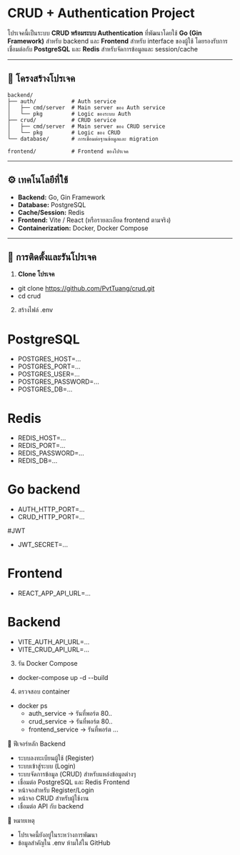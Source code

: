 # CRUD + Authentication Project

โปรเจคนี้เป็นระบบ **CRUD พร้อมระบบ Authentication** ที่พัฒนาโดยใช้ **Go (Gin Framework)** สำหรับ backend และ **Frontend** สำหรับ interface ของผู้ใช้ โดยรองรับการเชื่อมต่อกับ **PostgreSQL** และ **Redis** สำหรับจัดการข้อมูลและ session/cache

---

## 📂 โครงสร้างโปรเจค

```text
backend/
├── auth/           # Auth service
│   ├── cmd/server  # Main server ของ Auth service
│   └── pkg         # Logic ของระบบ Auth
├── crud/           # CRUD service
│   ├── cmd/server  # Main server ของ CRUD service
│   └── pkg         # Logic ของ CRUD
└── database/       # การเชื่อมต่อฐานข้อมูลและ migration

frontend/           # Frontend ของโปรเจค
```

---

## ⚙️ เทคโนโลยีที่ใช้

- **Backend:** Go, Gin Framework
- **Database:** PostgreSQL
- **Cache/Session:** Redis
- **Frontend:** Vite / React (หรือรายละเอียด frontend ตามจริง)
- **Containerization:** Docker, Docker Compose

---

## 🚀 การติดตั้งและรันโปรเจค

1. **Clone โปรเจค**
- git clone https://github.com/PvtTuang/crud.git
- cd crud

2. สร้างไฟล์ .env
# PostgreSQL
- POSTGRES_HOST=...
- POSTGRES_PORT=...
- POSTGRES_USER=...
- POSTGRES_PASSWORD=...
- POSTGRES_DB=...

# Redis
- REDIS_HOST=...     
- REDIS_PORT=...
- REDIS_PASSWORD=...
- REDIS_DB=...

# Go backend
- AUTH_HTTP_PORT=...
- CRUD_HTTP_PORT=...

#JWT
- JWT_SECRET=...

# Frontend
- REACT_APP_API_URL=...

# Backend
- VITE_AUTH_API_URL=...
- VITE_CRUD_API_URL=...

3. รัน Docker Compose
- docker-compose up -d --build

4. ตรวจสอบ container
- docker ps
  - auth_service → รันที่พอร์ต 80..
  - crud_service → รันที่พอร์ต 80..
  - frontend_service → รันที่พอร์ต ...

🔧 ฟีเจอร์หลัก
Backend
- ระบบลงทะเบียนผู้ใช้ (Register)
- ระบบเข้าสู่ระบบ (Login)
- ระบบจัดการข้อมูล (CRUD) สำหรับแหล่งข้อมูลต่างๆ
- เชื่อมต่อ PostgreSQL และ Redis
Frontend
- หน้าจอสำหรับ Register/Login
- หน้าจอ CRUD สำหรับผู้ใช้งาน
- เชื่อมต่อ API กับ backend

📝 หมายเหตุ
- โปรเจคนี้ยังอยู่ในระหว่างการพัฒนา
- ข้อมูลสำคัญใน .env ห้ามใส่ใน GitHub
